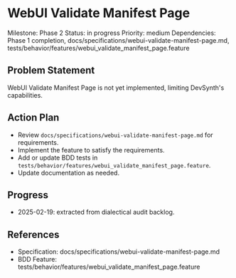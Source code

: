 # WebUI Validate Manifest Page
Milestone: Phase 2
Status: in progress
Priority: medium
Dependencies: Phase 1 completion, docs/specifications/webui-validate-manifest-page.md, tests/behavior/features/webui_validate_manifest_page.feature

## Problem Statement
WebUI Validate Manifest Page is not yet implemented, limiting DevSynth's capabilities.


## Action Plan
- Review `docs/specifications/webui-validate-manifest-page.md` for requirements.
- Implement the feature to satisfy the requirements.
- Add or update BDD tests in `tests/behavior/features/webui_validate_manifest_page.feature`.
- Update documentation as needed.

## Progress
- 2025-02-19: extracted from dialectical audit backlog.

## References
- Specification: docs/specifications/webui-validate-manifest-page.md
- BDD Feature: tests/behavior/features/webui_validate_manifest_page.feature

